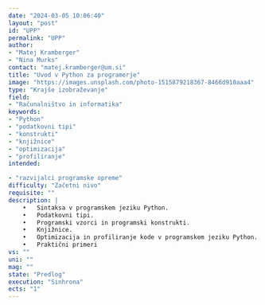 ```yaml
---
date: "2024-03-05 10:06:40"
layout: "post"
id: "UPP"
permalink: "UPP"
author:
- "Matej Kramberger"
- "Nina Murks"
contact: "matej.kramberger@um.si"
title: "Uvod v Python za programerje"
image: "https://images.unsplash.com/photo-1515879218367-8466d910aaa4"
type: "Krajše izobraževanje"
field:
- "Računalništvo in informatika"
keywords:
- "Python"
- "podatkovni tipi"
- "konstrukti"
- "knjižnice"
- "optimizacija"
- "profiliranje"
intended:

- "razvijalci programske opreme"
difficulty: "Začetni nivo"
requisite: ""
description: |
    •	Sintaksa v programskem jeziku Python.
    •	Podatkovni tipi.
    •	Programski vzorci in programski konstrukti.
    •	Knjižnice.
    •	Optimizacija in profiliranje kode v programskem jeziku Python.
    •	Praktični primeri
vs: ""
uni: ""
mag: ""
state: "Predlog"
execution: "Sinhrona"
ects: "1"
---
```

